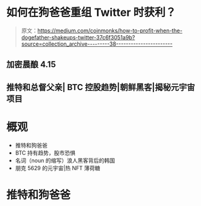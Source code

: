 # 如何在狗爸爸重组 Twitter 时获利？

> 原文：<https://medium.com/coinmonks/how-to-profit-when-the-dogefather-shakeups-twitter-37c6f3051a9b?source=collection_archive---------38----------------------->

## 加密晨酿 4.15

## 推特和总督父亲| BTC 控股趋势|朝鲜黑客|揭秘元宇宙项目

# 概观

*   推特和狗爸爸
*   BTC 持有趋势，股市恐惧
*   名词（noun 的缩写）浪人黑客背后的韩国
*   朋克 5629 的元宇宙|热 NFT 薄荷糖

# 推特和狗爸爸